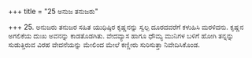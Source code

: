 +++
title = "25 ಅನುಜ ತನುಜರು"

+++
25. ಅನುಜರು ತನುಜರ ಸಹಿತ ಯುಧಿಷ್ಠಿರ ಕೃಷ್ಣನನ್ನು ಸ್ವಲ್ಪ ದೂರದವರೆಗೆ ಕಳುಹಿಸಿ ಮರಳಿದನು. ಕೃಷ್ಣನ ಅಗಲಿಕೆಯ ದುಃಖ ಅವನನ್ನು ಕಾಡತೊಡಗಿತು. ವೇದವ್ಯಾಸ ಹಾಗೂ ಧೌಮ್ಯ ಮುನಿಗಳ ಬಳಿಗೆ ಹೋಗಿ ತನ್ನನ್ನು ಸುಡುತ್ತಿರುವ ವಿರಹ ವೇದನೆಯನ್ನು ಮೇಲಿಂದ ಮೇಲೆ ಕಣ್ಣೀರು ಸುರಿಸುತ್ತಾ ನಿವೇದಿಸಿಕೊಂಡ.